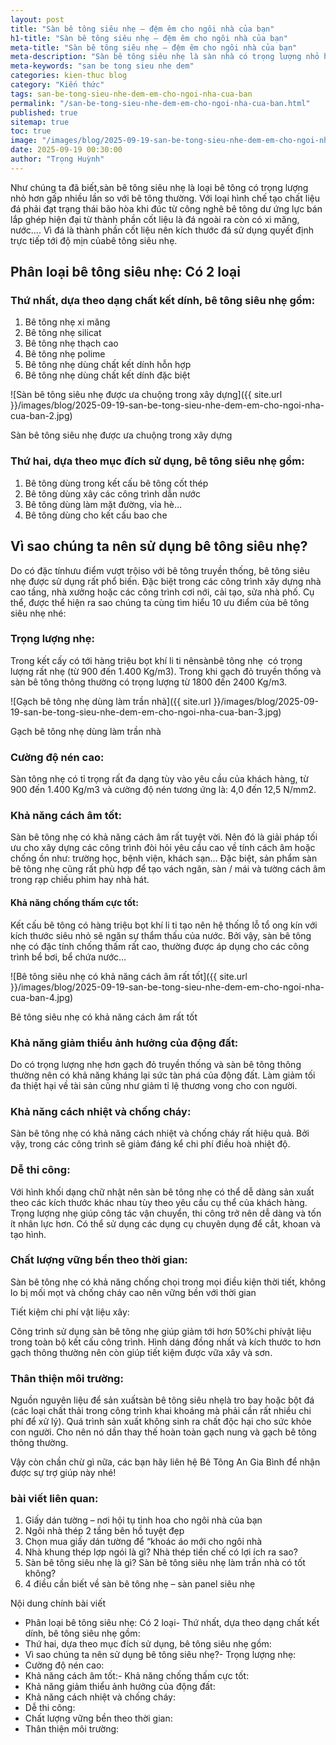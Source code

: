 ```yaml
---
layout: post
title: "Sàn bê tông siêu nhẹ – đệm êm cho ngôi nhà của bạn"
h1-title: "Sàn bê tông siêu nhẹ – đệm êm cho ngôi nhà của bạn"
meta-title: "Sàn bê tông siêu nhẹ – đệm êm cho ngôi nhà của bạn"
meta-description: "Sàn bê tông siêu nhẹ là sàn nhà có trọng lượng nhỏ hơn so với bê tông thường. Do đó sàn bê tông siêu nhẹ được ứng dụng nhiều trong xây dựng"
meta-keywords: "san be tong sieu nhe dem"
categories: kien-thuc blog
category: "Kiến thức"
tags: san-be-tong-sieu-nhe-dem-em-cho-ngoi-nha-cua-ban
permalink: "/san-be-tong-sieu-nhe-dem-em-cho-ngoi-nha-cua-ban.html"
published: true
sitemap: true
toc: true
image: "/images/blog/2025-09-19-san-be-tong-sieu-nhe-dem-em-cho-ngoi-nha-cua-ban-1.jpg"
date: 2025-09-19 00:30:00
author: "Trọng Huỳnh"
---
```



Như chúng ta đã biết,sàn bê tông siêu nhẹ là loại bê tông có trọng lượng nhỏ hơn gấp nhiều lần so với bê tông thường. Với loại hình chế tạo chất liệu đá phải đạt trạng thái bão hòa khi đúc từ công nghê bê tông dư ứng lực bán lắp ghép hiện đại từ thành phần cốt liệu là đá ngoài ra còn có xi măng, nước…. Vì đá là thành phần cốt liệu nên kích thước đá sử dụng quyết định trực tiếp tới độ mịn củabê tông siêu nhẹ.

## Phân loại bê tông siêu nhẹ: Có 2 loại

### Thứ nhất, dựa theo dạng chất kết dính, bê tông siêu nhẹ gồm:

1. Bê tông nhẹ xi măng
2. Bê tông nhẹ silicat
3. Bê tông nhẹ thạch cao
4. Bê tông nhẹ polime
5. Bê tông nhẹ dùng chất kết dính hỗn hợp
6. Bê tông nhẹ dùng chất kết dính đặc biệt

![Sàn bê tông siêu nhẹ được ưa chuộng trong xây dựng]({{ site.url }}/images/blog/2025-09-19-san-be-tong-sieu-nhe-dem-em-cho-ngoi-nha-cua-ban-2.jpg)

Sàn bê tông siêu nhẹ được ưa chuộng trong xây dựng

### Thứ hai, dựa theo mục đích sử dụng, bê tông siêu nhẹ gồm:

1. Bê tông dùng trong kết cấu bê tông cốt thép
2. Bê tông dùng xây các công trình dẫn nước
3. Bê tông dùng làm mặt đường, vỉa hè…
4. Bê tông dùng cho kết cấu bao che

## Vì sao chúng ta nên sử dụng bê tông siêu nhẹ?

Do có đặc tínhưu điểm vượt trộiso với bê tông truyền thống, bê tông siêu nhẹ được sử dụng rất phổ biến. Đặc biệt trong các công trình xây dựng nhà cao tầng, nhà xưởng hoặc các công trình cơi nới, cải tạo, sửa nhà phố. Cụ thể, được thể hiện ra sao chúng ta cùng tìm hiểu 10 ưu điểm của bê tông siêu nhẹ nhé:

### Trọng lượng nhẹ:

Trong kết cấy có tới hàng triệu bọt khí li ti nênsànbê tông nhẹ  có trọng lượng rất nhẹ (từ 900 đến 1.400 Kg/m3). Trong khi gạch đỏ truyền thống và sàn bê tông thông thường có trọng lượng từ 1800 đến 2400 Kg/m3.

![Gạch bê tông nhẹ dùng làm trần nhà]({{ site.url }}/images/blog/2025-09-19-san-be-tong-sieu-nhe-dem-em-cho-ngoi-nha-cua-ban-3.jpg)

Gạch bê tông nhẹ dùng làm trần nhà

### Cường độ nén cao:

Sàn tông nhẹ có tỉ trọng rất đa dạng tùy vào yêu cầu của khách hàng, từ 900 đến 1.400 Kg/m3 và cường độ nén tương ứng là: 4,0 đến 12,5 N/mm2.

### Khả năng cách âm tốt:

Sàn bê tông nhẹ có khả năng cách âm rất tuyệt vời. Nên đó là giải pháp tối ưu cho xây dựng các công trình đòi hỏi yêu cầu cao về tính cách âm hoặc chống ồn như: trường học, bệnh viện, khách sạn… Đặc biệt, sản phẩm sàn bê tông nhẹ cũng rất phù hợp để tạo vách ngăn, sàn / mái và tường cách âm trong rạp chiếu phim hay nhà hát.

#### Khả năng chống thấm cực tốt:

Kết cấu bê tông có hàng triệu bọt khí li ti tạo nên hệ thống lỗ tổ ong kín với kích thước siêu nhỏ sẽ ngăn sự thẩm thấu của nước. Bởi vậy, sàn bê tông nhẹ có đặc tính chống thấm rất cao, thường được áp dụng cho các công trình bể bơi, bể chứa nước…

![Bê tông siêu nhẹ có khả năng cách âm rất tốt]({{ site.url }}/images/blog/2025-09-19-san-be-tong-sieu-nhe-dem-em-cho-ngoi-nha-cua-ban-4.jpg)

Bê tông siêu nhẹ có khả năng cách âm rất tốt

### Khả năng giảm thiểu ảnh hưởng của động đất:

Do có trọng lượng nhẹ hơn gạch đỏ truyền thống và sàn bê tông thông thường nên có khả năng kháng lại sức tàn phá của động đất. Làm giảm tối đa thiệt hại về tài sản cũng như giảm tỉ lệ thương vong cho con người.

### Khả năng cách nhiệt và chống cháy:

Sàn bê tông nhẹ có khả năng cách nhiệt và chống cháy rất hiệu quả. Bởi vậy, trong các công trình sẽ giảm đáng kể chi phí điều hoà nhiệt độ.

### Dễ thi công:

Với hình khối dạng chữ nhật nên sàn bê tông nhẹ có thể dễ dàng sản xuất theo các kích thước khác nhau tùy theo yêu cầu cụ thể của khách hàng. Trọng lượng nhẹ giúp công tác vận chuyển, thi công trở nên dễ dàng và tốn ít nhân lực hơn. Có thể sử dụng các dụng cụ chuyên dụng để cắt, khoan và tạo hình.

### Chất lượng vững bền theo thời gian:

Sàn bê tông nhẹ có khả năng chống chọi trong mọi điều kiện thời tiết, không lo bị mối mọt và chống cháy cao nên vững bền với thời gian

Tiết kiệm chi phí vật liệu xây:

Công trình sử dụng sàn bê tông nhẹ giúp giảm tới hơn 50%chi phívật liệu trong toàn bộ kết cấu công trình. Hình dáng đồng nhất và kích thước to hơn gạch thông thường nên còn giúp tiết kiệm được vữa xây và sơn.

### Thân thiện môi trường:

Nguồn nguyên liệu để sản xuấtsàn bê tông siêu nhẹlà tro bay hoặc bột đá (các loại chất thải trong công trình khai khoáng mà phải cần rất nhiều chi phí để xử lý). Quá trình sản xuất không sinh ra chất độc hại cho sức khỏe con người. Cho nên nó dần thay thế hoàn toàn gạch nung và gạch bê tông thông thường.

Vậy còn chần chừ gì nữa, các bạn hãy liên hệ Bê Tông An Gia Bình để nhận được sự trợ giúp này nhé!

### bài viết liên quan:

1. Giấy dán tường – nơi hội tụ tinh hoa cho ngôi nhà của bạn
2. Ngôi nhà thép 2 tầng bên hồ tuyệt đẹp
3. Chọn mua giấy dán tường để “khoác áo mới cho ngôi nhà
4. Nhà khung thép lợp ngói là gì?  Nhà thép tiền chế có lợi ích ra sao?
5. Sàn bê tông siêu nhẹ là gì? Sàn bê tông siêu nhẹ làm trần nhà có tốt không?
6. 4 điều cần biết về sàn bê tông nhẹ – sàn panel siêu nhẹ

Nội dung chính bài viết

- Phân loại bê tông siêu nhẹ: Có 2 loại- Thứ nhất, dựa theo dạng chất kết dính, bê tông siêu nhẹ gồm:
- Thứ hai, dựa theo mục đích sử dụng, bê tông siêu nhẹ gồm:
- Vì sao chúng ta nên sử dụng bê tông siêu nhẹ?- Trọng lượng nhẹ:
- Cường độ nén cao:
- Khả năng cách âm tốt:- Khả năng chống thấm cực tốt:
- Khả năng giảm thiểu ảnh hưởng của động đất:
- Khả năng cách nhiệt và chống cháy:
- Dễ thi công:
- Chất lượng vững bền theo thời gian:
- Thân thiện môi trường: